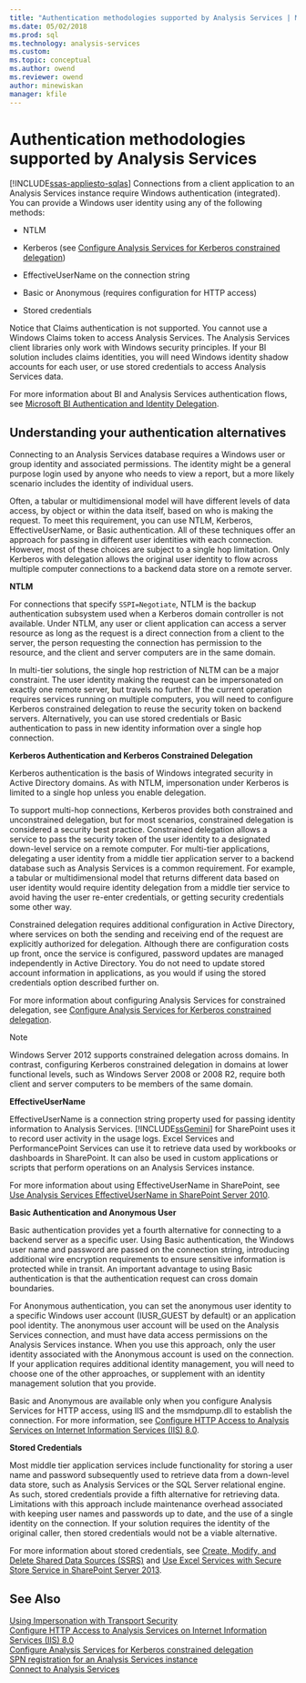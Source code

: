 ```yaml
---
title: "Authentication methodologies supported by Analysis Services | Microsoft Docs"
ms.date: 05/02/2018
ms.prod: sql
ms.technology: analysis-services
ms.custom:
ms.topic: conceptual
ms.author: owend
ms.reviewer: owend
author: minewiskan
manager: kfile
---
```

# Authentication methodologies supported by Analysis Services
[!INCLUDE[ssas-appliesto-sqlas](../../includes/ssas-appliesto-sqlas.md)]
  Connections from a client application to an Analysis Services instance require Windows authentication (integrated). You can provide a Windows user identity using any of the following methods:  
  
-   NTLM  
  
-   Kerberos (see [Configure Analysis Services for Kerberos constrained delegation](../../analysis-services/instances/configure-analysis-services-for-kerberos-constrained-delegation.md))  
  
-   EffectiveUserName on the connection string  
  
-   Basic or Anonymous (requires configuration for HTTP access)  
  
-   Stored credentials  
  
 Notice that Claims authentication is not supported. You cannot use a Windows Claims token to access Analysis Services. The Analysis Services client libraries only work with Windows security principles. If your BI solution includes claims identities, you will need Windows identity shadow accounts for each user, or use stored credentials to access Analysis Services data.  
  
 For more information about BI and Analysis Services authentication flows, see [Microsoft BI Authentication and Identity Delegation](http://go.microsoft.com/fwlink/?LinkID=286576).  
  
##  <a name="bkmk_auth"></a> Understanding your authentication alternatives  
 Connecting to an Analysis Services database requires a Windows user or group identity and associated permissions. The identity might be a general purpose login used by anyone who needs to view a report, but a more likely scenario includes the identity of individual users.  
  
 Often, a tabular or multidimensional model will have different levels of data access, by object or within the data itself, based on who is making the request. To meet this requirement, you can use NTLM, Kerberos, EffectiveUserName, or Basic authentication. All of these techniques offer an approach for passing in different user identities with each connection. However, most of these choices are subject to a single hop limitation. Only Kerberos with delegation allows the original user identity to flow across multiple computer connections to a backend data store on a remote server.  
  
 **NTLM**  
  
 For connections that specify `SSPI=Negotiate`, NTLM is the backup authentication subsystem used when a Kerberos domain controller is not available. Under NTLM, any user or client application can access a server resource as long as the request is a direct connection from a client to the server, the person requesting the connection has permission to the resource, and the client and server computers are in the same domain.  
  
 In multi-tier solutions, the single hop restriction of NLTM can be a major constraint. The user identity making the request can be impersonated on exactly one remote server, but travels no further. If the current operation requires services running on multiple computers, you will need to configure Kerberos constrained delegation to reuse the security token on backend servers. Alternatively, you can use stored credentials or Basic authentication to pass in new identity information over a single hop connection.  
  
 **Kerberos Authentication and Kerberos Constrained Delegation**  
  
 Kerberos authentication is the basis of Windows integrated security in Active Directory domains. As with NTLM, impersonation under Kerberos is limited to a single hop unless you enable delegation.  
  
 To support multi-hop connections, Kerberos provides both constrained and unconstrained delegation, but for most scenarios, constrained delegation is considered a security best practice. Constrained delegation allows a service to pass the security token of the user identity to a designated down-level service on a remote computer. For multi-tier applications, delegating a user identity from a middle tier application server to a backend database such as Analysis Services is a common requirement. For example, a tabular or multidimensional model that returns different data based on user identity would require identity delegation from a middle tier service to avoid having the user re-enter credentials, or getting security credentials some other way.  
  
 Constrained delegation requires additional configuration in Active Directory, where services on both the sending and receiving end of the request are explicitly authorized for delegation. Although there are configuration costs up front, once the service is configured, password updates are managed independently in Active Directory. You do not need to update stored account information in applications, as you would if using the stored credentials option described further on.  
  
 For more information about configuring Analysis Services for constrained delegation, see [Configure Analysis Services for Kerberos constrained delegation](../../analysis-services/instances/configure-analysis-services-for-kerberos-constrained-delegation.md).  
  
> [!NOTE]  
>  Windows Server 2012 supports constrained delegation across domains. In contrast, configuring Kerberos constrained delegation in domains at lower functional levels, such as Windows Server 2008 or 2008 R2, require both client and server computers to be members of the same domain.  
  
 **EffectiveUserName**  
  
 EffectiveUserName is a connection string property used for passing identity information to Analysis Services. [!INCLUDE[ssGemini](../../includes/ssgemini-md.md)] for SharePoint uses it to record user activity in the usage logs. Excel Services and PerformancePoint Services can use it to retrieve data used by workbooks or dashboards in SharePoint. It can also be used in custom applications or scripts that perform operations on an Analysis Services instance.  
  
 For more information about using EffectiveUserName in SharePoint, see [Use Analysis Services EffectiveUserName in SharePoint Server 2010](http://go.microsoft.com/fwlink/?LinkId=311905).  
  
 **Basic Authentication and Anonymous User**  
  
 Basic authentication provides yet a fourth alternative for connecting to a backend server as a specific user. Using Basic authentication, the Windows user name and password are passed on the connection string, introducing additional wire encryption requirements to ensure sensitive information is protected while in transit. An important advantage to using Basic authentication is that the authentication request can cross domain boundaries.  
  
 For Anonymous authentication, you can set the anonymous user identity to a specific Windows user account (IUSR_GUEST by default) or an application pool identity. The anonymous user account will be used on the Analysis Services connection, and must have data access permissions on the Analysis Services instance. When you use this approach, only the user identity associated with the Anonymous account is used on the connection. If your application requires additional identity management, you will need to choose one of the other approaches, or supplement with an identity management solution that you provide.  
  
 Basic and Anonymous are available only when you configure Analysis Services for HTTP access, using IIS and the msmdpump.dll to establish the connection. For more information, see [Configure HTTP Access to Analysis Services on Internet Information Services &#40;IIS&#41; 8.0](../../analysis-services/instances/configure-http-access-to-analysis-services-on-iis-8-0.md).  
  
 **Stored Credentials**  
  
 Most middle tier application services include functionality for storing a user name and password subsequently used to retrieve data from a down-level data store, such as Analysis Services or the SQL Server relational engine. As such, stored credentials provide a fifth alternative for retrieving data. Limitations with this approach include maintenance overhead associated with keeping user names and passwords up to date, and the use of a single identity on the connection. If your solution requires the identity of the original caller, then stored credentials would not be a viable alternative.  
  
 For more information about stored credentials, see [Create, Modify, and Delete Shared Data Sources &#40;SSRS&#41;](../../reporting-services/report-data/create-modify-and-delete-shared-data-sources-ssrs.md) and [Use Excel Services with Secure Store Service in SharePoint Server 2013](http://go.microsoft.com/fwlink/?LinkID=309869).  
  
## See Also  
 [Using Impersonation with Transport Security](http://go.microsoft.com/fwlink/?LinkId=311727)   
 [Configure HTTP Access to Analysis Services on Internet Information Services &#40;IIS&#41; 8.0](../../analysis-services/instances/configure-http-access-to-analysis-services-on-iis-8-0.md)   
 [Configure Analysis Services for Kerberos constrained delegation](../../analysis-services/instances/configure-analysis-services-for-kerberos-constrained-delegation.md)   
 [SPN registration for an Analysis Services instance](../../analysis-services/instances/spn-registration-for-an-analysis-services-instance.md)   
 [Connect to Analysis Services](../../analysis-services/instances/connect-to-analysis-services.md)  
  
  
